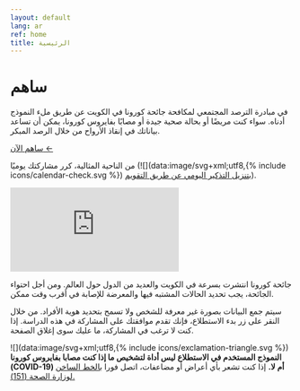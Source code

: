 ```yaml
---
layout: default
lang: ar
ref: home
title: الرئيسية
---
```

# ساهم 

في مبادرة الترصد المجتمعي لمكافحة جائحة كورونا في الكويت عن
طريق ملء النموذج أدناه. سواء كنت مريضًا أو بحالة صحية جيدة أو مصابًا بفايروس كورونا، يمكن
أن تساعد بياناتك في إنقاذ الأرواح من خلال الرصد المبكر.


<a
href="https://survey123.arcgis.com/share/222d0a19757847c99fe3b0674e2ad932?lang=ar"
class="btn">ساهم الآن ←</a>

من الناحية
المثالية، كرر مشاركتك يوميًا (![](data:image/svg+xml;utf8,{% include icons/calendar-check.svg %}) [بتنزيل التذكير اليومي عن طريق التقويم](/TrackCOVIDKW.ics)).


<div class="embed"><iframe
src="https://arcgis.com/apps/opsdashboard/index.html#/b7e0a01c38b24d7ab213a6660cc4ea40"
title="TRackCOVIDKW Contribution Totals"  frameborder="0"
allowfullscreen=""></iframe></div>

جائحة كورونا انتشرت بسرعة في الكويت والعديد من الدول حول العالم. ومن أجل احتواء الجائحة، يجب تحديد الحالات المشتبه فيها والمعرضة للإصابة في أقرب وقت ممكن.

سيتم جمع البيانات بصورة غير معرفة للشخص ولا تسمح بتحديد هوية الأفراد. من خلال
النقر على زر بدء الاستطلاع، فإنك تقدم موافقتك على المشاركة في هذه
الدراسة. إذا كنت لا ترغب في المشاركة، ما عليك سوى إغلاق الصفحة.

![](data:image/svg+xml;utf8,{% include icons/exclamation-triangle.svg %}) **النموذج المستخدم في الاستطلاع ليس أداة لتشخيص ما إذا كنت مصابا بفايروس كورونا (COVID-19) أم  لا.** إذا كنت تشعر بأي أعراض أو مضاعفات، اتصل فورا [بالخط الساخن لوزارة الصحة (151).](tel:151)
